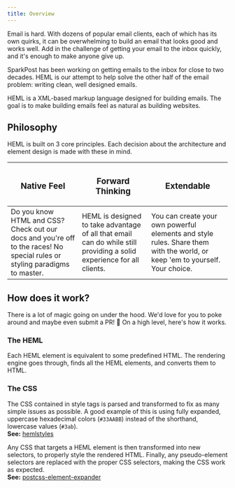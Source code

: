 ```yaml
---
title: Overview
---
```


Email is hard. With dozens of popular email clients, each of which has its own quirks, it can be overwhelming to build an email that looks good and works well. Add in the challenge of getting your email to the inbox quickly, and it's enough to make anyone give up.

SparkPost has been working on getting emails to the inbox for close to two decades. HEML is our attempt to help solve the other half of the email problem: writing clean, well designed emails.

HEML is a XML-based markup language designed for building emails. The goal is to make building emails feel as natural as building websites.

## Philosophy

HEML is built on 3 core principles. Each decision about the architecture and element design is made with these in mind.

<div class="fixed-table">

| <h3>Native Feel</h3> | <h3>Forward Thinking</h3> | <h3>Extendable</h3>  |
| --- | --- | --- |
| Do you know HTML and CSS? Check out our docs and you're off to the races! No special rules or styling paradigms to master. | HEML is designed to take advantage of all that email can do while still providing a solid experience for all clients. | You can create your own powerful elements and style rules. Share them with the world, or keep 'em to yourself. Your choice. |

</div>

## How does it work?
There is a lot of magic going on under the hood. We'd love for you to poke around and maybe even submit a PR! 🎉 On a high level, here's how it works.

### The HEML
Each HEML element is equivalent to some predefined HTML. The rendering engine goes through, finds all the HEML elements, and converts them to HTML.

### The CSS

The CSS contained in style tags is parsed and transformed to fix as many simple issues as possible. A good example of this is using fully expanded, uppercase hexadecimal colors (`#33AABB`) instead of the shorthand, lowercase values (`#3ab`).
<br>**See:** [hemlstyles](https://github.com/SparkPost/hemlstyles)

Any CSS that targets a HEML element is then transformed into new selectors, to properly style the rendered HTML. Finally, any pseudo-element selectors are replaced with the proper CSS selectors, making the CSS work as expected.
<br>**See:** [postcss-element-expander](https://github.com/SparkPost/postcss-element-expander)

